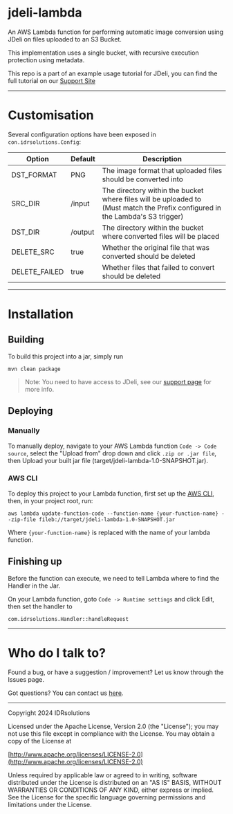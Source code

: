# jdeli-lambda
An AWS Lambda function for performing automatic image conversion using JDeli on files uploaded to an S3 Bucket.

This implementation uses a single bucket, with recursive execution protection using metadata.

This repo is a part of an example usage tutorial for JDeli, you can find the full tutorial on our [Support Site](https://support.idrsolutions.com/jdeli/examples/aws-lambda)

-----

# Customisation #
Several configuration options have been exposed in `con.idrsolutions.Config`:

| Option        | Default | Description                                                                                                                        | 
|---------------|---------|------------------------------------------------------------------------------------------------------------------------------------|
| DST_FORMAT    | PNG     | The image format that uploaded files should be converted into                                                                      |
| SRC_DIR       | /input  | The directory within the bucket where files will be uploaded to <br/>(Must match the Prefix configured in the Lambda's S3 trigger) |
| DST_DIR       | /output | The directory within the bucket where converted files will be placed                                                               |
| DELETE_SRC    | true    | Whether the original file that was converted should be deleted                                                                     |
| DELETE_FAILED | true    | Whether files that failed to convert should be deleted                                                                             |

-----

# Installation #
## Building
To build this project into a jar, simply run
```shell
mvn clean package
```
> Note: You need to have access to JDeli, see our [support page](https://support.idrsolutions.com/jdeli/tutorials/add-jdeli-as-a-maven-dependency)
> for more info.

## Deploying
### Manually
To manually deploy, navigate to your AWS Lambda function `Code -> Code source`, select
the "Upload from" drop down and click `.zip or .jar file`, then Upload your built jar file
(target/jdeli-lambda-1.0-SNAPSHOT.jar).

### AWS CLI
To deploy this project to your Lambda function, first set up the [AWS CLI](https://docs.aws.amazon.com/cli/latest/userguide/getting-started-install.html),
then, in your project root, run:
```shell
aws lambda update-function-code --function-name {your-function-name} --zip-file fileb://target/jdeli-lambda-1.0-SNAPSHOT.jar
```
Where `{your-function-name}` is replaced with the name of your lambda function.

## Finishing up
Before the function can execute, we need to tell Lambda where to find the Handler in the Jar.

On your Lambda function, goto `Code -> Runtime settings` and click Edit, then set the handler to
```text
com.idrsolutions.Handler::handleRequest
```

-----

# Who do I talk to? #

Found a bug, or have a suggestion / improvement? Let us know through the Issues page.

Got questions? You can contact us [here](https://idrsolutions.atlassian.net/servicedesk/customer/portal/8).

-----

Copyright 2024 IDRsolutions

Licensed under the Apache License, Version 2.0 (the "License");
you may not use this file except in compliance with the License.
You may obtain a copy of the License at

[http://www.apache.org/licenses/LICENSE-2.0](http://www.apache.org/licenses/LICENSE-2.0)

Unless required by applicable law or agreed to in writing, software
distributed under the License is distributed on an "AS IS" BASIS,
WITHOUT WARRANTIES OR CONDITIONS OF ANY KIND, either express or implied.
See the License for the specific language governing permissions and
limitations under the License.
